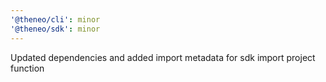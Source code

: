```yaml
---
'@theneo/cli': minor
'@theneo/sdk': minor
---
```


Updated dependencies and added import metadata for sdk import project function
